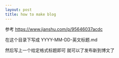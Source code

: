 ```yaml
---
layout: post
title: how to make blog
---
```



参考 https://www.jianshu.com/p/95646037acdc

在这个目录下写成 
YYYY-MM-DD-英文标题.md 

然后写上一个给定格式标题即可
就可以了发布新到博文了
